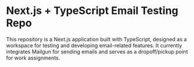 # Next.js + TypeScript Email Testing Repo

This repository is a Next.js application built with TypeScript, designed as a workspace for testing and developing email-related features. It currently integrates Mailgun for sending emails and serves as a dropoff/pickup point for work assignments.
